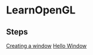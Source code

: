 # LearnOpenGL

## Steps
[Creating a window](https://learnopengl.com/Getting-started/Creating-a-window)
[Hello Window](https://learnopengl.com/Getting-started/Hello-Window)